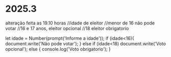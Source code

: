 # 2025.3
alteração feita as 19.10 horas
//idade de eleitor
//menor de 16 não pode votar
//16 e 17 anos, eleitor opcional
//18 eleitor obrigatorio

let idade = Number(prompt('Informe a idade'));
if (idade<16){
    document.write('Não pode votar');
} else if (idade<18)
    document.write('Voto opcional');
    else {
        console.log('Voto obrigatorio');
}
